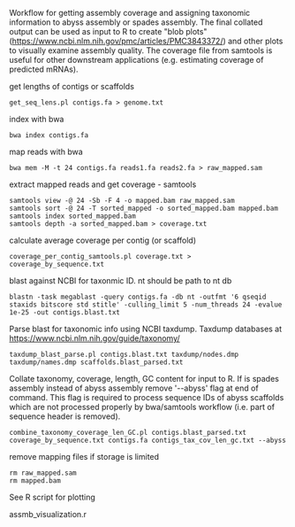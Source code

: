Workflow for getting assembly coverage and assigning taxonomic information to abyss assembly or spades assembly.
The final collated output can be used as input to R to create "blob plots" (https://www.ncbi.nlm.nih.gov/pmc/articles/PMC3843372/) and other plots to visually examine assembly quality.
The coverage file from samtools is useful for other downstream applications (e.g. estimating coverage of predicted mRNAs).


get lengths of contigs or scaffolds

```
get_seq_lens.pl contigs.fa > genome.txt
```

index with bwa

```
bwa index contigs.fa
```
map reads with bwa

```
bwa mem -M -t 24 contigs.fa reads1.fa reads2.fa > raw_mapped.sam
```

extract mapped reads and get coverage - samtools

```
samtools view -@ 24 -Sb -F 4 -o mapped.bam raw_mapped.sam 
samtools sort -@ 24 -T sorted_mapped -o sorted_mapped.bam mapped.bam
samtools index sorted_mapped.bam
samtools depth -a sorted_mapped.bam > coverage.txt
```

calculate average coverage per contig (or scaffold)

```
coverage_per_contig_samtools.pl coverage.txt > coverage_by_sequence.txt
```

blast against NCBI for taxonmic ID.
nt should be path to nt db

```
blastn -task megablast -query contigs.fa -db nt -outfmt '6 qseqid staxids bitscore std stitle' -culling_limit 5 -num_threads 24 -evalue 1e-25 -out contigs.blast.txt
```

Parse blast for taxonomic info using NCBI taxdump.
Taxdump databases at https://www.ncbi.nlm.nih.gov/guide/taxonomy/

```
taxdump_blast_parse.pl contigs.blast.txt taxdump/nodes.dmp taxdump/names.dmp scaffolds.blast_parsed.txt
```

Collate taxonomy, coverage, length, GC content for input to R.
If is spades assembly instead of abyss assembly remove '--abyss' flag at end of command.
This flag is required to process sequence IDs of abyss scaffolds which are not processed properly by bwa/samtools workflow (i.e. part of sequence header is removed).

```
combine_taxonomy_coverage_len_GC.pl contigs.blast_parsed.txt coverage_by_sequence.txt contigs.fa contigs_tax_cov_len_gc.txt --abyss
```

remove mapping files if storage is limited

```
rm raw_mapped.sam
rm mapped.bam
```

See R script for plotting

assmb_visualization.r

